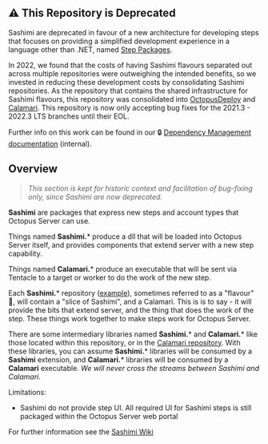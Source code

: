 ⚠️ This Repository is Deprecated
---

Sashimi are deprecated in favour of a new architecture for developing steps that focuses on providing a simplified development experience in a language other than .NET, named [Step Packages](https://github.com/OctopusDeploy/step-api/blob/main/docs/StepPackages.md).

In 2022, we found that the costs of having Sashimi flavours separated out across multiple repositories were outweighing the intended benefits, so we invested in reducing these development costs by consolidating Sashimi repositories. 
As the repository that contains the shared infrastructure for Sashimi flavours, this repository was consolidated into [OctopusDeploy](https://github.com/OctopusDeploy/OctopusDeploy) and [Calamari](https://github.com/OctopusDeploy/Calamari).
This repository is now only accepting bug fixes for the 2021.3 - 2022.3 LTS branches until their EOL.

Further info on this work can be found in our 🔒
[Dependency Management documentation](https://docs.google.com/document/d/187L7C3oW7LKmPJoWTWvdtP7Ou-BjMPfF1BUh4Wcw-Po/edit#heading=h.tf0suvubpekj) (internal).

Overview
---

> _This section is kept for historic context and facilitation of bug-fixing only, since Sashimi are now deprecated._

**Sashimi** are packages that express new steps and account types that Octopus Server can use.

Things named **Sashimi.*** produce a dll that will be loaded into Octopus Server itself, and provides components that extend server with a new step capability.

Things named **Calamari.*** produce an executable that will be sent via Tentacle to a target or worker to do the work of the new step.

Each **Sashimi.*** repository ([example](https://github.com/octopusdeploy/sashimi.azureappservice)), sometimes referred to as a "flavour" 🌮, will contain a "slice of Sashimi", and a Calamari. This is is to say - it will provide the bits that extend server, and the thing that does the work of the step. These things work together to make steps work for Octopus Server.

There are some intermediary libraries named **Sashimi.*** and **Calamari.*** like those located within this repository, or in the [Calamari repository](https://github.com/octopusdeploy/calamari). With these libraries, you can assume **Sashimi.*** libraries will be consumed by a **Sashimi** extension, and **Calamari.*** libraries will be consumed by a **Calamari** executable. _We will never cross the streams between Sashimi and Calamari_.

Limitations:

- Sashimi do not provide step UI. All required UI for Sashimi steps is still packaged within the Octopus Server web portal

For further information see the [Sashimi Wiki](https://github.com/OctopusDeploy/sashimi/wiki)


